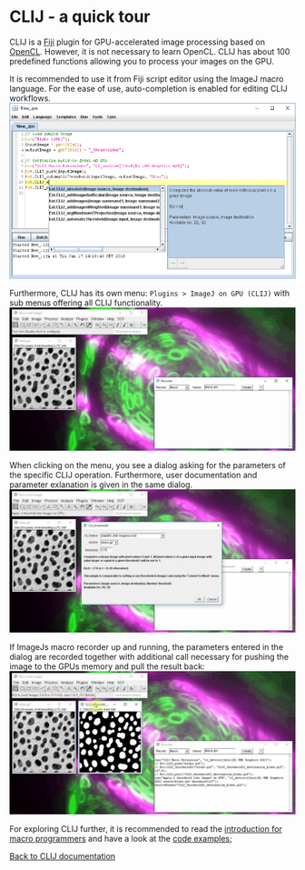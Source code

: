 # CLIJ - a quick tour
CLIJ is a [Fiji](https://fiji.sc) plugin for GPU-accelerated image processing based on [OpenCL](https://opencl.prg). However, it is not necessary to learn OpenCL. CLIJ has about 100 predefined functions allowing you to process your images on the GPU.

It is recommended to use it from Fiji script editor using the ImageJ macro language. For the ease of use, auto-completion is enabled for editing CLIJ workflows.
![Image](images/autocompletion.png)

Furthermore, CLIJ has its own menu: `Plugins > ImageJ on GPU (CLIJ)` with sub menus offering all CLIJ functionality.
![Image](images/menu.gif)

When clicking on the menu, you see a dialog asking for the parameters of the specific CLIJ operation. Furthermore, user documentation and parameter exlanation is given in the same dialog.
![Image](images/dialogs.gif)

If ImageJs macro recorder up and running, the parameters entered in the dialog are recorded together with additional call necessary for pushing the image to the GPUs memory and pull the result back:
![Image](images/macro_recorder.png)

For exploring CLIJ further, it is recommended to read the [introduction for macro programmers](macro_intro) and have a look at the [code examples](https://mpicbg-csbd.github.io/clij-docs/src/main/macro);

[Back to CLIJ documentation](README)

